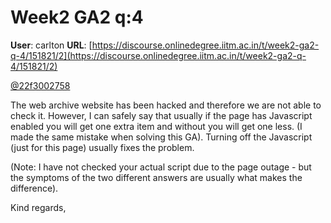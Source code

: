 # Week2 GA2 q:4

**User**: carlton
**URL**: [https://discourse.onlinedegree.iitm.ac.in/t/week2-ga2-q-4/151821/2](https://discourse.onlinedegree.iitm.ac.in/t/week2-ga2-q-4/151821/2)

[@22f3002758](/u/22f3002758)

The web archive website has been hacked and therefore we are not able to check it. However, I can safely say that usually if the page has Javascript enabled you will get one extra item and without you will get one less. (I made the same mistake when solving this GA). Turning off the Javascript (just for this page) usually fixes the problem.

(Note: I have not checked your actual script due to the page outage - but the symptoms of the two different answers are usually what makes the difference).

Kind regards,
